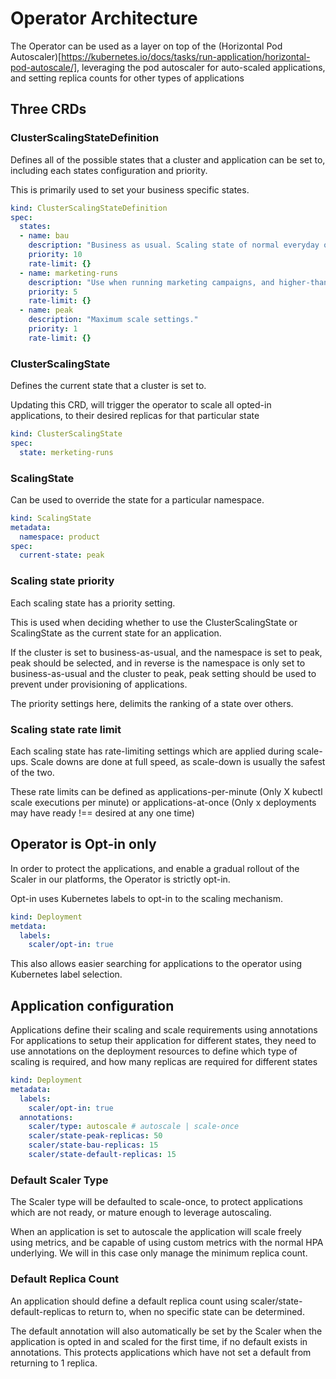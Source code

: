 # Operator Architecture

The Operator can be used as a layer on top of the 
(Horizontal Pod Autoscaler)[https://kubernetes.io/docs/tasks/run-application/horizontal-pod-autoscale/],
leveraging the pod autoscaler for auto-scaled applications, and setting replica counts for other types of applications

## Three CRDs

### ClusterScalingStateDefinition

Defines all of the possible states that a cluster and application can be set to, 
including each states configuration and priority.

This is primarily used to set your business specific states.

```yaml
kind: ClusterScalingStateDefinition
spec:
  states:
  - name: bau
    description: "Business as usual. Scaling state of normal everyday operations"
    priority: 10
    rate-limit: {}
  - name: marketing-runs
    description: "Use when running marketing campaigns, and higher-than-normal load is expected"
    priority: 5
    rate-limit: {}
  - name: peak
    description: "Maximum scale settings."
    priority: 1
    rate-limit: {}
```

### ClusterScalingState

Defines the current state that a cluster is set to. 

Updating this CRD, will trigger the operator to scale all opted-in applications, 
to their desired replicas for that particular state

```yaml
kind: ClusterScalingState
spec:
  state: merketing-runs
```

### ScalingState

Can be used to override the state for a particular namespace.

```yaml
kind: ScalingState
metadata:
  namespace: product
spec:
  current-state: peak
```

### Scaling state priority
Each scaling state has a priority setting.

This is used when deciding whether to use the ClusterScalingState or ScalingState as the current state for an application.

If the cluster is set to business-as-usual, and the namespace is set to peak, peak should be selected, and in reverse is the namespace is only set  to business-as-usual and the cluster to peak, peak setting should be used to prevent under provisioning of applications.

The priority settings here, delimits the ranking of a state over others.

### Scaling state rate limit
Each scaling state has rate-limiting settings which are applied during scale-ups. Scale downs are done at full speed, as scale-down is usually the safest of the two.

These rate limits can be defined as applications-per-minute (Only X kubectl scale executions per minute)  or applications-at-once (Only x deployments may have ready !== desired at any one time)

## Operator is Opt-in only
In order to protect the applications, and enable a gradual rollout of the Scaler in our platforms, the Operator is strictly opt-in.

Opt-in uses Kubernetes labels to opt-in to the scaling mechanism. 

```yaml
kind: Deployment
metdata:
  labels:
    scaler/opt-in: true
```

This also allows easier searching for applications to the operator using Kubernetes label selection.

## Application configuration

Applications define their scaling and scale requirements using annotations
For applications to setup their application for different states, they need to use annotations on the deployment resources to define which type of scaling is required, and how many replicas are required for different states

```yaml
kind: Deployment
metadata:
  labels: 
    scaler/opt-in: true
  annotations:
    scaler/type: autoscale # autoscale | scale-once 
    scaler/state-peak-replicas: 50
    scaler/state-bau-replicas: 15
    scaler/state-default-replicas: 15
```

### Default Scaler Type

The Scaler type will be defaulted to scale-once, to protect applications which are not ready, or mature enough to leverage autoscaling. 

When an application is set to autoscale the application will scale freely using metrics, and be capable of using custom metrics with the normal HPA underlying. We will in this case only manage the minimum replica count.

### Default Replica Count

An application should define a default replica count using scaler/state-default-replicas to return to, when no specific state can be determined. 

The default annotation will also automatically be set by the Scaler when the application is opted in and scaled for the first time, if no default exists in annotations. This protects applications which have not set a default from returning to 1 replica.
